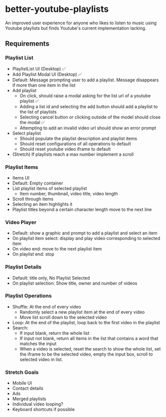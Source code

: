 # better-youtube-playlists

An improved user experience for anyone who likes to listen to music using Youtube playlists but finds Youtube's current implementation lacking. 

## Requirements

### Playlist List

* PlaylistList UI (Desktop) :white_check_mark:
* Add Playlist Modal UI (Desktop) :white_check_mark:
* Default: Message prompting user to add a playlist. Message disappears if more than one item in the list
* Add playlist
	- On click, should raise a modal asking for the list url of a youtube playlist :white_check_mark:
	- Adding a list id and selecting the add button should add a playlist to the list of playlists
	- Selecting cancel button or clicking outside of the model should close the modal :white_check_mark:
	- Attempting to add an invalid video url should show an error prompt
* Select playlist
	- Should populate the playlist description and playlist items
	- Should reset configurations of all operations to default
	- Should reset youtube video iframe to default
* (Stretch) If playlists reach a max number implement a scroll

### Playlist Items

* Items UI
* Default: Empty container
* List playlist items of selected playlist
	- Item number, thumbnail, video title, video length
* Scroll through items
* Selecting an item highlights it
* Playlist titles beyond a certain character length move to the next line

### Video Player
* Default: show a graphic and prompt to add a playlist and select an item
* On playlist item select: display and play video corresponding to selected item
* On video end: move to the next playlist item
* On playlist end: stop

### Playlist Details

* Default: title only, No Playlist Selected
* On playlist selection: Show title, owner and number of videos

### Playlist Operations

* Shuffle: At the end of every video
	- Randomly select a new playlist item at the end of every video
	- Move list scroll down to the selected video
* Loop: At the end of the playlist, loop back to the first video in the playlist
* Search:
	- If input blank, return the whole list
	- If input not blank, return all items in the list that contains a word that matches the input
	- When a video is selected, reset the search to show the whole list, set the iframe to be the selected video, empty the input box, scroll to selected video in list.

### Stretch Goals

* Mobile UI
* Contact details
* Ads
* Merged playlists
* Individual video looping?
* Keyboard shortcuts if possible